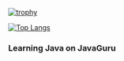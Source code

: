 [![trophy](https://github-profile-trophy.vercel.app/?username=KaydunovDenis&theme=darkhub)](https://github.com/ryo-ma/github-profile-trophy)

[![Top Langs](https://github-readme-stats.vercel.app/api/top-langs/?username=KaydunovDenis&layout=compact)](https://github.com/ryo-ma/github-readme-stats) 

### Learning Java on JavaGuru